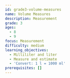 ```yaml
---
id: grade3-volume-measures
name: Volume Measures
description: Measurement
grade: 3
ages:
  - 8
  - 9
focus: Measurement
difficulty: medium
learning_objectives:
  - Milliliter and liter
  - Measure and estimate
  - 'Convert: 1 l = 1000 ml'
prerequisites: []
---
```

